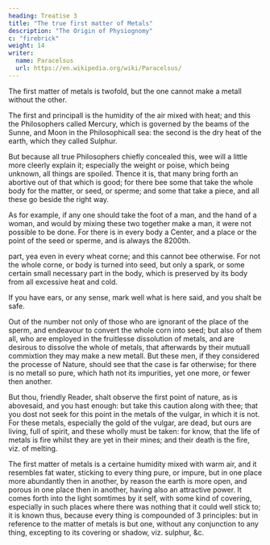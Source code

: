 ```yaml
---
heading: Treatise 3
title: "The true first matter of Metals"
description: "The Origin of Physiognomy"
c: "firebrick"
weight: 14
writer:
  name: Paracelsus
  url: https://en.wikipedia.org/wiki/Paracelsus/
---
```




The first matter of metals is twofold, but the one cannot make a metall without the other. 

The first and principall is the humidity of the air mixed with heat; and this the Philosophers called Mercury, which is governed by the beams of the Sunne, and Moon in the Philosophicall sea: the second is the dry heat of the earth, which they called Sulphur. 

But because all true Philosophers chiefly concealed this, wee will a little more cleerly explain it; especially the weight or poise, which being unknown, all things are spoiled. Thence it is, that many bring forth an abortive out of that which is good; for there bee some that take the whole body for the matter, or seed, or sperme; and some that take a piece, and all these go beside the right way. 

As for example, if any one should take the foot of a man, and the hand of a woman, and would by mixing these two together make a man, it were not possible to be done. For there is in every body a Center, and a place or the point of the seed or sperme, and is always the 8200th. 

part, yea even in every wheat corne; and this cannot bee otherwise. For not the whole corne, or body is turned into seed, but only a spark, or some certain small necessary part in the body, which is preserved by its body from all excessive heat and cold. 

If you have ears, or any sense, mark well what is here said, and you shalt be safe. 

Out of the number not only of those who are ignorant of the place of the sperm, and endeavour to convert the whole corn into seed; but also of them all, who are employed in the fruitlesse dissolution of metals, and are desirous to dissolve the whole of metals, that afterwards by their mutuall commixtion they may make a new metall. But these men, if they considered the processe of Nature, should see that the case is far otherwise; for there is no metall so pure, which hath not its impurities, yet one more, or fewer then another. 

But thou, friendly Reader, shalt observe the first point of nature, as is abovesaid, and you hast enough: but take this caution along with thee; that you dost not seek for this point in the metals of the vulgar, in which it is not. For these metals, especially the gold of the vulgar, are dead, but ours are living, full of spirit, and these wholly must be taken: for know, that the life of metals is fire whilst they are yet in their mines; and their death is the fire, viz. of melting.

The first matter of metals is a certaine humidity mixed with warm air, and it resembles fat water, sticking to every thing pure, or impure, but in one place more abundantly then in another, by reason the earth is more open, and porous in one place then in another, having also an attractive power. It comes forth into the light somtimes by it self, with some kind of covering, especially in such places where there was nothing that it could well stick to; it is known thus, because every thing is compounded of 3 principles: but in reference to the matter of metals is but one, without any conjunction to any thing, excepting to its covering or shadow, viz. sulphur, &c.


